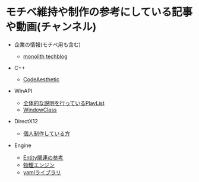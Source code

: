 # モチベ維持や制作の参考にしている記事や動画(チャンネル)
- 企業の情報(モチベ用も含む)
    - [monolith techblog](https://www.monolithsoft.co.jp/techblog/)
- C++
    - [CodeAesthetic](https://www.youtube.com/@CodeAesthetic)
- WinAPI
    - [全体的な説明を行っているPlayList](https://www.youtube.com/watch?v=eZy_vWDsYS4&list=PL6V_zpRWalRkZ5sg6KRLX0POKSD9RL8Es)
    - [WindowClass](https://www.youtube.com/watch?v=Y2rFMGG5TuI)
- DirectX12
    - [個人制作している方](https://www.youtube.com/@solagamedev)
 
- Engine
    - [Entity関連の参考](https://github.com/miguelmartin75/anax)
    - [物理エンジン](https://box2d.org/)
    - [yamlライブラリ](https://github.com/jbeder/yaml-cpp)
